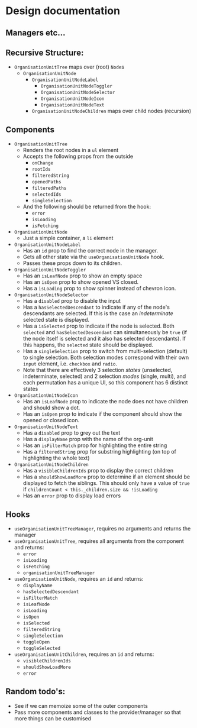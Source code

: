 # Design documentation

## Managers etc...

## Recursive Structure:

-   `OrganisationUnitTree` maps over (root) `Node`s
    -   `OrganisationUnitNode`
        -   `OrganisationUnitNodeLabel`
            -   `OrganisationUnitNodeToggler`
            -   `OrganisationUnitNodeSelector`
            -   `OrganisationUnitNodeIcon`
            -   `OrganisationUnitNodeText`
        -   `OrganisationUnitNodeChildren` maps over child nodes (recursion)

## Components

-   `OrganisationUnitTree`
    -   Renders the root nodes in a `ul` element
    -   Accepts the following props from the outside
        -   `onChange`
        -   `rootIds`
        -   `filteredString`
        -   `openedPaths`
        -   `filteredPaths`
        -   `selectedIds`
        -   `singleSelection`
    -   And the following should be returned from the hook:
        -   `error`
        -   `isLoading`
        -   `isFetching`
-   `OrganisationUnitNode`
    -   Just a simple container, a `li` element
-   `OrganisationUnitNodeLabel`
    -   Has an `id` prop to find the correct node in the manager.
    -   Gets all other state via the `useOrganisationUnitNode` hook.
    -   Passes these props down to its children.
-   `OrganisationUnitNodeToggler`
    -   Has an `isLeafNode` prop to show an empty space
    -   Has an `isOpen` prop to show opened VS closed.
    -   Has a `isLoading` prop to show spinner instead of chevron icon.
-   `OrganisationUnitNodeSelector`
    -   Has a `disabled` prop to disable the input
    -   Has a `hasSelectedDescendant` to indicate if any of the node's descendants are selected. If this is the case an _indeterminate_ selected state is displayed.
    -   Has a `isSelected` prop to indicate if the node is selected. Both `selected` and `hasSelectedDescendant` can simultaneously be `true` (if the node itself is selected and it also has selected descendants). If this happens, the `selected` state should be displayed.
    -   Has a `singleSelection` prop to switch from multi-selection (default) to single selection. Both selection modes correspond with their own `input` element, i.e. `checkbox` and `radio`.
    -   Note that there are effectively 3 selection _states_ (unselected, indeterminate, selected) and 2 selection _modes_ (single, multi), and each permutation has a unique UI, so this component has 6 distinct states
-   `OrganisationUnitNodeIcon`
    -   Has an `isLeafNode` prop to indicate the node does not have children and should show a dot.
    -   Has an `isOpen` prop to indicate if the component should show the opened or closed icon.
-   `OrganisationUnitNodeText`
    -   Has a `disabled` prop to grey out the text
    -   Has a `displayName` prop with the name of the org-unit
    -   Has an `isFilterMatch` prop for highlighting the entire string
    -   Has a `filteredString` prop for substring highlighting (on top of highlighting the whole text)
-   `OrganisationUnitNodeChildren`
    -   Has a `visibleChildrenIds` prop to display the correct children
    -   Has a `shouldShowLoadMore` prop to determine if an element should be displayed to fetch the siblings. This should only have a value of `true` if `childrenCount < this._children.size && !isLoading`
    -   Has an `error` prop to display load errors

## Hooks

-   `useOrganisationUnitTreeManager`, requires no arguments and returns the manager
-   `useOrganisationUnitTree`, requires all arguments from the component and returns:
    -   `error`
    -   `isLoading`
    -   `isFetching`
    -   `organisationUnitTreeManager`
-   `useOrganisationUnitNode`, requires an `id` and returns:
    -   `displayName`
    -   `hasSelectedDescendant`
    -   `isFilterMatch`
    -   `isLeafNode`
    -   `isLoading`
    -   `isOpen`
    -   `isSelected`
    -   `filteredString`
    -   `singleSelection`
    -   `toggleOpen`
    -   `toggleSelected`
-   `useOrganisationUnitChildren`, requires an `id` and returns:
    -   `visibleChildrenIds`
    -   `shouldShowLoadMore`
    -   `error`

## Random todo's:

-   See if we can memoize some of the outer components
-   Pass more components and classes to the provider/manager so that more things can be customised
